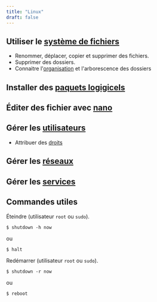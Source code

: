 ```yaml
---
title: "Linux"
draft: false
---
```


## Utiliser le [système de fichiers](fs)
+ Renommer, déplacer, copier et supprimer des fichiers.
+ Supprimer des dossiers.
+ Connaitre l'[organisation](fs/organisation) et l'arborescence des dossiers

## Installer des [paquets logigicels](paquet)

## Éditer des fichier avec [nano](nano)

## Gérer les [utilisateurs](utilisateurs)
+ Attribuer des [droits](droits)

## Gérer les [réseaux](network)

## Gérer les [services](services)



## Commandes utiles

Éteindre (utilisateur `root` ou `sudo`).

```shell-session
$ shutdown -h now
```

ou

```shell-session
$ halt
```

Redémarrer (utilisateur `root` ou `sudo`).

```shell-session
$ shutdown -r now
```

ou

```shell-session
$ reboot
```
